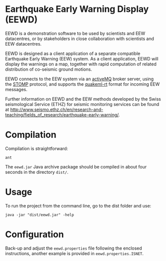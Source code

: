 # Earthquake Early Warning Display (EEWD)
EEWD is a demonstration software to be used by scientists and EEW datacentres, or by stakeholders in close collaboration with scientists and EEW datacentres. 

EEWD is designed as a client application of a separate compatible Earthquake Early Warning (EEW) system. As a client application, EEWD will display the warnings on a map, together with rapid computation of related distribution of co-seismic ground motions. 

EEWD connects to the EEW system via an [activeMQ](https://activemq.apache.org) broker server, using the [STOMP](https://stomp.github.io) protocol, and supports the [quakeml-rt](https://quake.ethz.ch/quakeml/QuakeML2.0/BasicEventDescription-RT) format for incoming EEW messages.

Further information on EEWD and the EEW methods developed by the Swiss seismological Service (ETHZ) for seismic monitoring services can be found at  http://www.seismo.ethz.ch/en/research-and-teaching/fields_of_research/earthquake-early-warning/.

# Compilation
Compilation is straightforward:
```
ant
```
The `eewd.jar` Java archive package should be compiled in about four seconds in the directory `dist/`. 

# Usage
To run the project from the command line, go to the dist folder and use:
```
java -jar "dist/eewd.jar" -help
```

# Configuration
Back-up and adjust the `eewd.properties` file following the enclosed instructions, another example is provided in `eewd.properties.ISNET`. 
